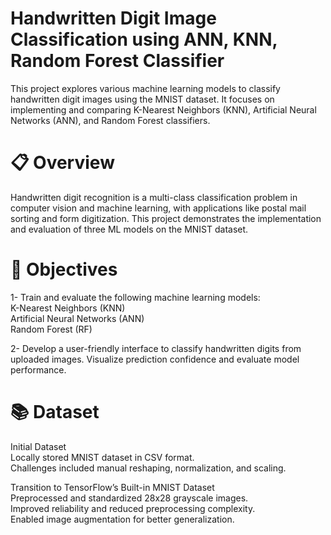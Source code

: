 # Handwritten Digit Image Classification using ANN, KNN, Random Forest Classifier

This project explores various machine learning models to classify handwritten digit images using the MNIST dataset. 
It focuses on implementing and comparing K-Nearest Neighbors (KNN), Artificial Neural Networks (ANN), and Random Forest classifiers.

# 📋 Overview

Handwritten digit recognition is a multi-class classification problem in computer vision and machine learning, with applications like postal mail sorting and form digitization. This project demonstrates the implementation and evaluation of three ML models on the MNIST dataset.

# 🎯 Objectives

1- Train and evaluate the following machine learning models:<br>
  K-Nearest Neighbors (KNN)<br>
  Artificial Neural Networks (ANN)<br>
  Random Forest (RF)

2- Develop a user-friendly interface to classify handwritten digits from uploaded images.
Visualize prediction confidence and evaluate model performance.

# 📚 Dataset

Initial Dataset<br>
Locally stored MNIST dataset in CSV format.<br>
Challenges included manual reshaping, normalization, and scaling.<br>

Transition to TensorFlow’s Built-in MNIST Dataset<br>
Preprocessed and standardized 28x28 grayscale images.<br>
Improved reliability and reduced preprocessing complexity.<br>
Enabled image augmentation for better generalization.<br>
